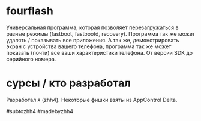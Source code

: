 # fourflash
Универсальная программа, которая позволяет перезагружаться в разные режимы (fastboot, fastbootd, recovery). Программа так же может удалять / показывать все приложения. А так же, демонстрировать экран с устройства вашего телефона, программа так же может показать (почти) все ваши характеристики телефона. От версии SDK до серийного номера.

# сурсы / кто разработал
Разработал я (zhh4). Некоторые фишки взяты из AppControl Delta.

#subtozhh4 #madebyzhh4
